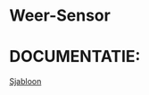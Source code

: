 ﻿# Weer-Sensor


# DOCUMENTATIE:
[Sjabloon](Documentatie/Energiebeheer%20en%20duurzaamheid%20-%20Sven.pdf)
